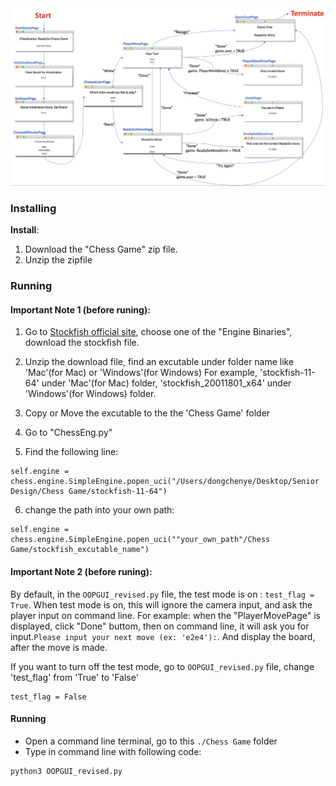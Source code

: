 <img src="./UI workflow.png" width="700" >

### <a name="install"></a>Installing 

**Install**:
1. Download the "Chess Game" zip file.
2. Unzip the zipfile


### <a name="running"></a> Running 

#### Important Note 1 (before runing): 
1. Go to [Stockfish official site](https://stockfishchess.org/download/), choose one of the "Engine Binaries", download the stockfish file.

2. Unzip the download file, find an excutable under folder name like 'Mac'(for Mac) or 'Windows'(for Windows)
For example, 'stockfish-11-64' under 'Mac'(for Mac) folder, 'stockfish_20011801_x64' under 'Windows'(for Windows) folder.

3. Copy or Move the excutable to the the 'Chess Game' folder

4. Go to "ChessEng.py"
5. Find the following line:
```
self.engine = chess.engine.SimpleEngine.popen_uci("/Users/dongchenye/Desktop/Senior Design/Chess Game/stockfish-11-64")
```
6. change the path into your own path:
```
self.engine = chess.engine.SimpleEngine.popen_uci(""your_own_path"/Chess Game/stockfish_excutable_name")
```
#### Important Note 2 (before runing): 

By default, in the `OOPGUI_revised.py` file, the test mode is on : `test_flag = True`.
When test mode is on, this will ignore the camera input, and ask the player input on command line.
For example: 
when the "PlayerMovePage" is displayed, click "Done" buttom, then on command line, it will ask you for input.`Please input your next move (ex: 'e2e4'):`. And display the board, after the move is made.

If you want to turn off the test mode, go to `OOPGUI_revised.py` file, change 'test_flag' from 'True' to 'False' 
```
test_flag = False
```

#### Running

* Open a command line terminal, go to this `./Chess Game` folder 
* Type in command line with following code:  
```
python3 OOPGUI_revised.py 
``` 
